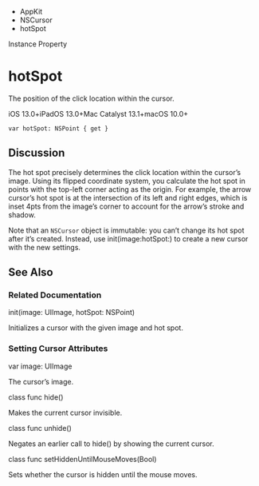 

- AppKit
- NSCursor
-  hotSpot 

Instance Property

# hotSpot

The position of the click location within the cursor.

iOS 13.0+iPadOS 13.0+Mac Catalyst 13.1+macOS 10.0+

``` source
var hotSpot: NSPoint { get }
```

## Discussion

The hot spot precisely determines the click location within the cursor’s image. Using its flipped coordinate system, you calculate the hot spot in points with the top-left corner acting as the origin. For example, the arrow cursor’s hot spot is at the intersection of its left and right edges, which is inset 4pts from the image’s corner to account for the arrow’s stroke and shadow.

Note that an `NSCursor` object is immutable: you can’t change its hot spot after it’s created. Instead, use init(image:hotSpot:) to create a new cursor with the new settings.

## See Also

### Related Documentation

init(image: UIImage, hotSpot: NSPoint)

Initializes a cursor with the given image and hot spot.

### Setting Cursor Attributes

var image: UIImage

The cursor’s image.

class func hide()

Makes the current cursor invisible.

class func unhide()

Negates an earlier call to hide() by showing the current cursor.

class func setHiddenUntilMouseMoves(Bool)

Sets whether the cursor is hidden until the mouse moves.

